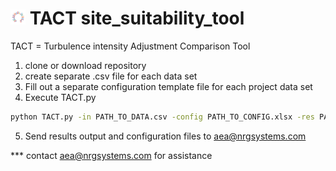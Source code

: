 # ![CFARS](assets/cfars_logo_24.png) TACT site_suitability_tool

TACT = Turbulence intensity Adjustment Comparison Tool

1. clone or download repository 
2. create separate .csv file for each data set 
3. Fill out a separate configuration template file for each project data set 
4. Execute TACT.py
``` bash
python TACT.py -in PATH_TO_DATA.csv -config PATH_TO_CONFIG.xlsx -res PATH_TO_RESULTS_FILE.xlsx --timetestFlag
```
5. Send results output and configuration files to aea@nrgsystems.com 

*** contact aea@nrgsystems.com for assistance
